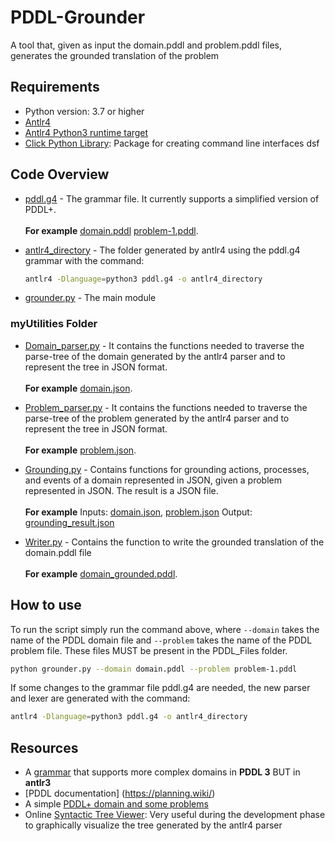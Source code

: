 # PDDL-Grounder
A tool that, given as input the domain.pddl and problem.pddl files, generates the grounded translation of the problem

## Requirements
* Python version: 3.7 or higher
* [Antlr4](https://www.antlr.org/) 
* [Antlr4 Python3 runtime target](https://www.antlr.org/download.html)
* [Click Python Library](https://click.palletsprojects.com/en/8.1.x/): Package for creating command line interfaces
dsf

## Code Overview
* [pddl.g4](pddl.g4) - The grammar file. It currently supports a simplified version of PDDL+.<br/><br/> **For example** [domain.pddl](PDDL_Files/domain.pddl) [problem-1.pddl](PDDL_Files/problem-1.pddl).

* [antlr4_directory](antlr4_directory) - The folder generated by antlr4 using the pddl.g4 grammar with the command: 
  ```bash
  antlr4 -Dlanguage=python3 pddl.g4 -o antlr4_directory
  ```
* [grounder.py](grounder.py) - The main module


### myUtilities Folder
* [Domain_parser.py](/myUtilities/Domain_parser.py) - It contains the functions needed to traverse the parse-tree of the domain generated by the antlr4 parser and to represent the tree in JSON format. <br /><br />**For example** [domain.json](json_results/domain.json).

* [Problem_parser.py](/myUtilities/Problem_parser.py) - It contains the functions needed to traverse the parse-tree of the problem generated by the antlr4 parser and to represent the tree in JSON format. <br /><br />**For example** [problem.json](json_results/problem.json).

* [Grounding.py](/myUtilities/Grounding.py) - Contains functions for grounding actions, processes, and events of a domain represented in JSON, given a problem represented in JSON. The result is a JSON file. <br /><br />
**For example** Inputs: [domain.json](json_results/domain.json), [problem.json](json_results/problem.json)  Output: [grounding_result.json](json_results/grounding_result.json)

* [Writer.py](/myUtilities/Writer.py) - Contains the function to write the grounded translation of the domain.pddl file <br /><br />**For example** [domain_grounded.pddl](results/domain_grounded.pddl).

## How to use
To run the script simply run the command above, where `--domain` takes the name of the PDDL domain file and `--problem` takes the name of the PDDL problem file. These files MUST be present in the PDDL_Files folder.

```bash
python grounder.py --domain domain.pddl --problem problem-1.pddl
```

If some changes to the grammar file pddl.g4 are needed, the new parser and lexer are generated with the command:
```bash
antlr4 -Dlanguage=python3 pddl.g4 -o antlr4_directory
```

## Resources
* A [grammar](https://gitlab.com/enricos83/PPMAJAL-Expressive-PDDL-Java-Library/-/blob/master/grammar/Pddl.g) that supports more complex domains in **PDDL 3** BUT in **antlr3**
* [PDDL documentation] (https://planning.wiki/)
* A simple [PDDL+ domain and some problems](https://anonymous.4open.science/r/deltaExperiments-F380/CoOpRovers/no-delta)
* Online [Syntactic Tree Viewer](https://christos-c.com/treeviewer/): Very useful during the development phase to graphically visualize the tree generated by the antlr4 parser

